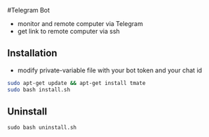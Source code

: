 #Telegram Bot

- monitor and remote computer via Telegram
- get link to remote computer via ssh

## Installation
- modify private-variable file with your bot token and your chat id
```sh
sudo apt-get update && apt-get install tmate
sudo bash install.sh
```
## Uninstall
```
sudo bash uninstall.sh
```